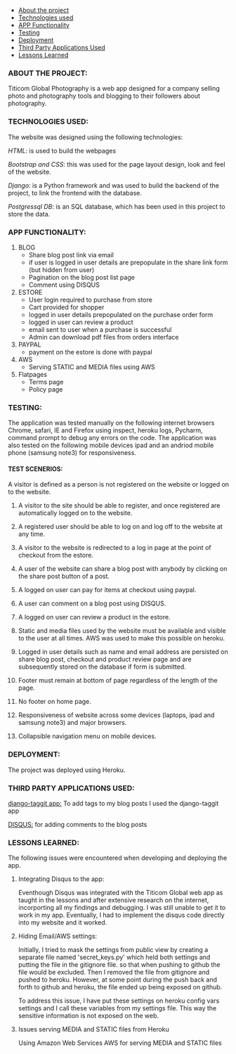 * [About the project](#about-the-project)
* [Technologies used](#technologies-used)
* [APP Functionality](#app-Functionality)
* [Testing](#testing)
* [Deployment](#deployment)
* [Third Party Applications Used](#third-party-applications-used)
* [Lessons Learned](#lessons-learned)

### ABOUT THE PROJECT:

   Titicom Global Photography is a web app designed for a company selling photo and photography tools and blogging to their followers about photography.

### TECHNOLOGIES USED:

   The website was designed using the following technologies:

   *HTML*: is used to build the webpages

   *Bootstrap and CSS*: this was used for the page layout design, look and feel of the website.

   *Django*: is a Python framework and was used to build the backend of the project, to link the frontend with the database.

   *Postgressql DB*: is an SQL database, which has been used in this project to store the data.

### APP FUNCTIONALITY:

1. BLOG
	* Share blog post link via email
	* if user is logged in user details are prepopulate in the share link form (but hidden from user)
	* Pagination on the blog post list page
	* Comment using DISQUS
2. ESTORE
	* User login required to purchase from store
	* Cart provided for shopper
	* logged in user details prepopulated on the purchase order form
	* logged in user can review a product
	* email sent to user when a purchase is successful
	* Admin can download pdf files from orders interface
3. PAYPAL
	* payment on the estore is done with paypal 
4. AWS
	* Serving STATIC and MEDIA files using AWS
5. Flatpages
	* Terms page
	* Policy page
	

### TESTING:

   The application was tested manually on the following internet browsers Chrome, safari, IE and Firefox using inspect, heroku logs, Pycharm, command prompt to debug any errors on the code. The application was also tested on the following mobile devices ipad and an andriod mobile phone (samsung note3) for responsiveness.

#### TEST SCENERIOS:
   A visitor is defined as a person is not registered on the website or logged on to the website.

   1. A visitor to the site should be able to register, and once registered are automatically logged on to the website.

   2. A registered user should be able to log on and log off to the website at any time.

   3. A visitor to the website is redirected to a log in page at the point of checkout from the estore.

   4. A user of the website can share a blog post with anybody by clicking on the share post button of a post.

   5. A logged on user can pay for items at checkout using paypal. 

   6. A user can comment on a blog post using DISQUS.

   7. A logged on user can review a product in the estore.

   8. Static and media files used by the website must be available and visible to the user at all times. AWS was used to make this possible on heroku.

   9. Logged in user details such as name and email address are persisted on share blog post, checkout and product review page and are subsequently stored on the database if form is submitted.

   10. Footer must remain at bottom of page regardless of the length of the page.

   11. No footer on home page.

   12. Responsiveness of website across some devices (laptops, ipad and samsung note3) and major browsers.

   13. Collapsible navigation menu on mobile devices.

### DEPLOYMENT:

   The project was deployed using Heroku.

### THIRD PARTY APPLICATIONS USED:

   [django-taggit app:](https://django-taggit.readthedocs.io/en/latest/) To add tags to my blog posts I used the django-taggit app 

   [DISQUS:](www.disqus.com) for adding comments to the blog posts

### LESSONS LEARNED:

The following issues were encountered when developing and deploying the app.

1. Integrating Disqus to the app: 

   Eventhough Disqus was integrated with the Titicom Global web app as taught in the lessons and after extensive research on the internet, incorporting all my findings and debugging. I was still unable to get it to work in my app. Eventually, I had to implement the disqus code directly into my website and it worked.

2. Hiding Email/AWS settings:

   Initially, I tried to mask the settings from public view by creating a separate file named 'secret_keys.py' which held both settings and putting the file in the gitignore file.  so that when pushing to github the file would be excluded. Then I removed the file from gitignore and pushed to heroku. However, at some point during the push back and forth to github and heroku, the file ended up being exposed on github.

   To address this issue, I have put these settings on heroku config vars settings and I call these variables from my settings file. This way the sensitive information is not exposed on the web.

3. Issues serving MEDIA and STATIC files from Heroku

   Using Amazon Web Services AWS for serving MEDIA and STATIC files
